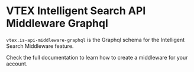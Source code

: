 # VTEX Intelligent Search API Middleware Graphql

`vtex.is-api-middleware-graphql` is the Graphql schema for the Intelligent Search Middleware feature.

Check the full documentation to learn how to create a middleware for your account.

<!-- TODO: add link to the documentation -->
